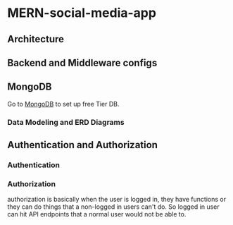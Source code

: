 # MERN-social-media-app

## Architecture

## Backend and Middleware configs

## MongoDB
Go to [MongoDB](https://www.mongodb.com) to set up free Tier DB.

### Data Modeling and ERD Diagrams

## Authentication and Authorization
### Authentication

### Authorization
authorization is basically when the user is logged in, they have functions or they can do things that a non-logged in users can't do. So logged in user can hit API endpoints that a normal user would not be able to.